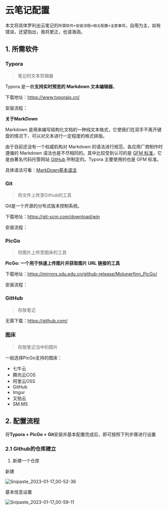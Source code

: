 # 云笔记配置

​	本文将具体罗利出云笔记的`所需软件+安装流程+相关配置+注意事项`，自用为主，如有错误，还望指出，我将更正，也请海涵。

## 1. 所需软件

### **Typora**

> 笔记的文本剪辑器

Typora 是一款**支持实时预览的 Markdown 文本编辑器**。

下载地址：https://www.typoraio.cn/

安装流程：

**关于MarkDown**

Markdown 是用来编写结构化文档的一种纯文本格式，它使我们在双手不离开键盘的情况下，可以对文本进行一定程度的格式排版。

由于目前还没有一个权威机构对 Markdown 的语法进行规范，各应用厂商制作时遵循的 Markdown 语法也是不尽相同的。其中比较受到认可的是 [GFM 标准](https://github.github.com/gfm/)，它是由著名代码托管网站 [GitHub](https://github.com/) 所制定的。Typora 主要使用的也是 GFM 标准。

具体语法可看：[MarkDown基本语法]()



### **Git**

> 将文件上传至Github的工具

Git是一个开源的分布式版本控制系统。

下载地址：https://git-scm.com/download/win

安装流程：



### **PicGo**

> 将图片上传至图床的工具

**PicGo: 一个用于快速上传图片并获取图片 URL 链接的工具**

下载地址：https://mirrors.sdu.edu.cn/github-release/Molunerfinn_PicGo/

安装流程：



### **GitHub**

> 存放笔记

无需下载：https://github.com/





### **图床**

> 存放笔记当中的图片

一般选择PicGo支持的图床：

- 七牛云
- 腾讯云COS
- 阿里云OSS
- GitHub
- Imgur
- 又拍云
- SM.MS



## 2. 配置流程

将**Typora + PicGo + Git**安装并基本配置完成后，即可按照下列步骤进行设置

### 2.1 Github的仓库建立

1. 新建一个仓库

新建

![Snipaste_2023-01-17_00-52-36](D:\Snipaste截图\ScreenShot\Snipaste_2023-01-17_00-52-36.png)

基本信息设置

![Snipaste_2023-01-17_00-59-11](D:\Snipaste截图\ScreenShot\Snipaste_2023-01-17_00-59-11.png)